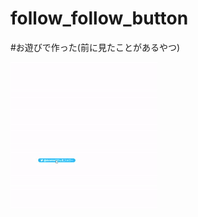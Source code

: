 # follow_follow_button

#お遊びで作った(前に見たことがあるやつ)

![](https://github.com/NICu0/follow_follow_button/blob/main/ezgif.com-gif-maker.gif)

